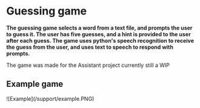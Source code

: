 <h1> Guessing game </h1>

<b> The guessing game selects a word from a text file, and prompts the user to guess it. The user has five
 guesses, and a hint is provided to the user after each guess. The game uses python's speech recognition to
 receive the guess from the user, and uses text to speech to respond with prompts. </b>

 The game was made for the Assistant project currently still a WIP
 <h2> Example game </h2>
 ![Example](/support/example.PNG)

